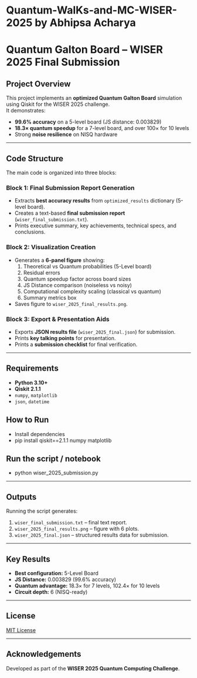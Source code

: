 # Quantum-WalKs-and-MC-WISER-2025 by Abhipsa Acharya

# Quantum Galton Board – WISER 2025 Final Submission

## Project Overview
This project implements an **optimized Quantum Galton Board** simulation using Qiskit for the WISER 2025 challenge.  
It demonstrates:
- **99.6% accuracy** on a 5-level board (JS distance: 0.003829)
- **18.3× quantum speedup** for a 7-level board, and over 100× for 10 levels
- Strong **noise resilience** on NISQ hardware

---

## Code Structure

The main code is organized into three blocks:

### **Block 1: Final Submission Report Generation**
- Extracts **best accuracy results** from `optimized_results` dictionary (5-level board).
- Creates a text-based **final submission report** (`wiser_final_submission.txt`).
- Prints executive summary, key achievements, technical specs, and conclusions.

### **Block 2: Visualization Creation**
- Generates a **6-panel figure** showing:
  1. Theoretical vs Quantum probabilities (5-Level board)
  2. Residual errors
  3. Quantum speedup factor across board sizes
  4. JS Distance comparison (noiseless vs noisy)
  5. Computational complexity scaling (classical vs quantum)
  6. Summary metrics box
- Saves figure to `wiser_2025_final_results.png`.

### **Block 3: Export & Presentation Aids**
- Exports **JSON results file** (`wiser_2025_final.json`) for submission.
- Prints **key talking points** for presentation.
- Prints a **submission checklist** for final verification.

---

## Requirements
- **Python 3.10+**
- **Qiskit 2.1.1**
- `numpy`, `matplotlib`
- `json`, `datetime`

## How to Run
- Install dependencies
- pip install qiskit==2.1.1 numpy matplotlib

## Run the script / notebook
- python wiser_2025_submission.py

---

## Outputs
Running the script generates:
1. `wiser_final_submission.txt` – final text report.
2. `wiser_2025_final_results.png` – figure with 6 plots.
3. `wiser_2025_final.json` – structured results data for submission.

---

## Key Results
- **Best configuration:** 5-Level Board
- **JS Distance:** 0.003829 (99.6% accuracy)
- **Quantum advantage:** 18.3× for 7 levels, 102.4× for 10 levels
- **Circuit depth:** 6 (NISQ-ready)

---

## License
[MIT License](LICENSE)

---

## Acknowledgements
Developed as part of the **WISER 2025 Quantum Computing Challenge**.

